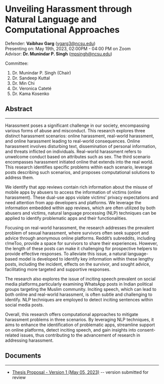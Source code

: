 # Unveiling Harassment through Natural Language and Computational Approaches


Defender: **Vaibhav Garg** ([vgarg3@ncsu.edu](mailto:vgarg3@ncsu.edu))  
Presenting on: May 19th, 2023, 02:00PM - 04:00 PM on Zoom    
Advisor: **Dr. Munindar P. Singh** ([mpsingh@ncsu.edu](mailto:mpsingh@ncsu.edu))    


Committee:
1. Dr. Munindar P. Singh (Chair)
1. Dr. Sandeep Kuttal
1. Dr. Min Chi
1. Dr. Veronica Cateté 
1. Dr. Kama Kosenko
  
## Abstract
* * *
Harassment poses a significant challenge in our society, encompassing various forms of abuse and misconduct. This research explores three distinct harassment scenarios: online harassment, real-world harassment, and online harassment leading to real-world consequences. Online harassment involves disturbing text, dissemination of personal information, and threats inflicted on individuals. Real-world harassment refers to unwelcome conduct based on attributes such as sex. The third scenario encompasses harassment initiated online that extends into the real world. This research identifies specific problems within each scenario, leverage posts describing such scenarios, and proposes computational solutions to address them.

We identify that app reviews contain rich information about the misuse of mobile apps by abusers to access the information of victims (online harassment). These dual-use apps violate victims’ privacy expectations and need attention from app developers and platforms. We leverage the information embedded within app reviews, which are often utilized by both abusers and victims, natural language processing (NLP) techniques can be applied to identify problematic apps and their functionalities.

Focusing on real-world harassment, the research addresses the prevalent problem of sexual harassment, where survivors often seek support and advice through anonymous online platforms. Reddit’s subreddits, including r/meToo, provide a space for survivors to share their experiences. However, the length of these posts can make it challenging for prospective helpers to provide effective responses. To alleviate this issue, a natural language-based model is developed to identify key information within these lengthy posts, including the incident, effects on the survivor, and sought advice, facilitating more targeted and supportive responses.

The research also explores the issue of inciting speech prevalent on social media platforms,particularly examining WhatsApp posts in Indian political groups targeting the Muslim community. Inciting speech, which can lead to both online and real-world harassment, is often subtle and challenging to identify. NLP techniques are employed to detect inciting sentences within social media posts.

Overall, this research offers computational approaches to mitigate harassment problems in three scenarios. By leveraging NLP techniques, it aims to enhance the identification of problematic apps, streamline support on online platforms, detect inciting speech, and gain insights into consent-related issues, thus contributing to the advancement of research in addressing harassment.

## Documents
* * *

  * [Thesis Proposal - Version 1 (May 05, 2023)](https://github.com/Vaibhav-g/phd_prelims/blob/main/Thesis_Proposal.pdf) -- version submitted for review
  
